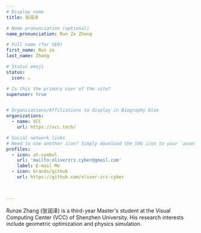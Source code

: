 ```yaml
---
# Display name
title: 张润泽

# Name pronunciation (optional)
name_pronunciation: Run Ze Zhang

# Full name (for SEO)
first_name: Run ze
last_name: Zhang

# Status emoji
status:
  icon: ☕️

# Is this the primary user of the site?
superuser: true


# Organizations/Affiliations to display in Biography blox
organizations:
  - name: VCC
    url: https://vcc.tech/

# Social network links
# Need to use another icon? Simply download the SVG icon to your `assets/media/icons/` folder.
profiles:
  - icon: at-symbol
    url: 'mailto:oliverzrz.cyber@gmail.com'
    label: E-mail Me
  - icon: brands/github
    url: https://github.com/oliver-zrz-cyber



---
```

Runze Zhang (张润泽) is a third-year Master's student at the Visual Computing Center (VCC) of Shenzhen University. His research interests include geometric optimization and physics simulation.
